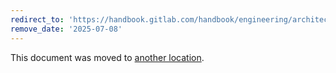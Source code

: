 ```yaml
---
redirect_to: 'https://handbook.gitlab.com/handbook/engineering/architecture/design-documents/cells/topology_service/'
remove_date: '2025-07-08'
---
```


This document was moved to [another location](https://handbook.gitlab.com/handbook/engineering/architecture/design-documents/cells/topology_service/).

<!-- This redirect file can be deleted after <2025-07-08>. -->
<!-- Redirects that point to other docs in the same project expire in three months. -->
<!-- Redirects that point to docs in a different project or site (for example, link is not relative and starts with `https:`) expire in one year. -->
<!-- Before deletion, see: https://docs.gitlab.com/ee/development/documentation/redirects.html -->

